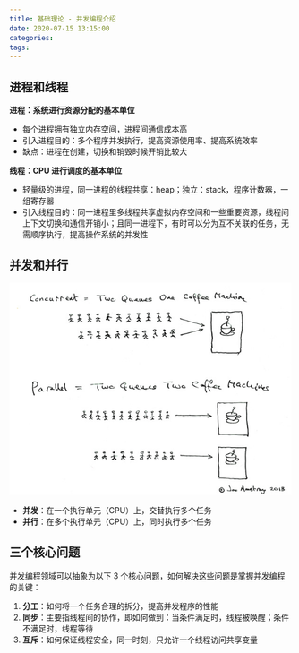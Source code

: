 ```yaml
---
title: 基础理论 - 并发编程介绍
date: 2020-07-15 13:15:00
categories: 
tags:
---
```

## 进程和线程
**进程：系统进行资源分配的基本单位**  
- 每个进程拥有独立内存空间，进程间通信成本高
- 引入进程目的：多个程序并发执行，提高资源使用率、提高系统效率
- 缺点：进程在创建，切换和销毁时候开销比较大

**线程：CPU 进行调度的基本单位** 
- 轻量级的进程，同一进程的线程共享：heap；独立：stack，程序计数器，一组寄存器
- 引入线程目的：同一进程里多线程共享虚拟内存空间和一些重要资源，线程间上下文切换和通信开销小；且同一进程下，有时可以分为互不关联的任务，无需顺序执行，提高操作系统的并发性

## 并发和并行
<div align=center>

<img src="/img/Java/ConcurrentParallel.jpg" style="zoom:100%">

</div>

- **并发**：在一个执行单元（CPU）上，交替执行多个任务
- **并行**：在多个执行单元（CPU）上，同时执行多个任务


## 三个核心问题
并发编程领域可以抽象为以下 3 个核心问题，如何解决这些问题是掌握并发编程的关键：

1. **分工**：如何将一个任务合理的拆分，提高并发程序的性能
2. **同步**：主要指线程间的协作，即如何做到：当条件满足时，线程被唤醒；条件不满足时，线程等待
3. **互斥**：如何保证线程安全，同一时刻，只允许一个线程访问共享变量
